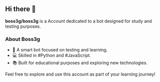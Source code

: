 ## Hi there 👋  

**boss3g/boss3g** is a Account dedicated to a bot designed for study and testing purposes.  

### About Boss3g  
- 🤖 A smart bot focused on testing and learning.  
- 💻 Skilled in #Python and #JavaScript.  
- 📚 Built for educational purposes and exploring new technologies.  

Feel free to explore and use this account as part of your learning journey! 
